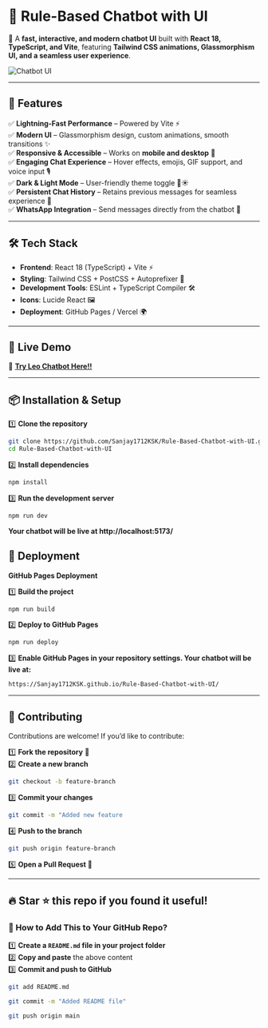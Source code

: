 # 🤖 Rule-Based Chatbot with UI

🚀 A **fast, interactive, and modern chatbot UI** built with **React 18, TypeScript, and Vite**, featuring **Tailwind CSS animations, Glassmorphism UI, and a seamless user experience**.

![Chatbot UI](https://github.com/Sanjay1712KSK/Rule-Based-Chatbot-with-UI/issues/1#issue-2903622977) 

---

## 🌟 Features

✅ **Lightning-Fast Performance** – Powered by Vite ⚡  
✅ **Modern UI** – Glassmorphism design, custom animations, smooth transitions ✨  
✅ **Responsive & Accessible** – Works on **mobile and desktop** 📱  
✅ **Engaging Chat Experience** – Hover effects, emojis, GIF support, and voice input 🎙️  
✅ **Dark & Light Mode** – User-friendly theme toggle 🌙☀️  
✅ **Persistent Chat History** – Retains previous messages for seamless experience 💬  
✅ **WhatsApp Integration** – Send messages directly from the chatbot 📲  

---

## 🛠️ Tech Stack

- **Frontend**: React 18 (TypeScript) + Vite ⚡  
- **Styling**: Tailwind CSS + PostCSS + Autoprefixer 🎨  
- **Development Tools**: ESLint + TypeScript Compiler 🛠️  
- **Icons**: Lucide React 🖼️  
- **Deployment**: GitHub Pages / Vercel 🌍  

---

## 🚀 Live Demo

🔗 **[Try Leo Chatbot Here!!](https://Sanjay1712KSK.github.io/Rule-Based-Chatbot-with-UI/)**

---

## 📦 Installation & Setup

1️⃣ **Clone the repository**  
```sh
git clone https://github.com/Sanjay1712KSK/Rule-Based-Chatbot-with-UI.git
cd Rule-Based-Chatbot-with-UI
```

2️⃣ **Install dependencies**  
```sh
npm install
```

3️⃣ **Run the development server**
```sh
npm run dev
```
**Your chatbot will be live at http://localhost:5173/**

## 🚀 Deployment

**GitHub Pages Deployment**

1️⃣ **Build the project**  
```sh
npm run build
```

2️⃣ **Deploy to GitHub Pages**  
```sh
npm run deploy
```

3️⃣ **Enable GitHub Pages in your repository settings.
Your chatbot will be live at:**
```sh
https://Sanjay1712KSK.github.io/Rule-Based-Chatbot-with-UI/
```
---

## 🤝 Contributing

Contributions are welcome! If you’d like to contribute:

1️⃣ **Fork the repository** 🍴  
2️⃣ **Create a new branch**  
   ```sh
   git checkout -b feature-branch
   ```
3️⃣ **Commit your changes**
   ```sh
   git commit -m "Added new feature
   ```
4️⃣ **Push to the branch**  
   ```sh
   git push origin feature-branch
   ```
5️⃣ **Open a Pull Request 🚀**

---

## 🔥 Star ⭐ this repo if you found it useful!
### **📌 How to Add This to Your GitHub Repo?**
1️⃣ **Create a `README.md` file in your project folder**  
2️⃣ **Copy and paste** the above content  
3️⃣ **Commit and push to GitHub**  
```sh
git add README.md
```
```sh
git commit -m "Added README file"
```
```sh
git push origin main
```
